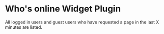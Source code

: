 # Who's online Widget Plugin

All logged in users and guest users who have requested a page in the last X minutes are listed.
